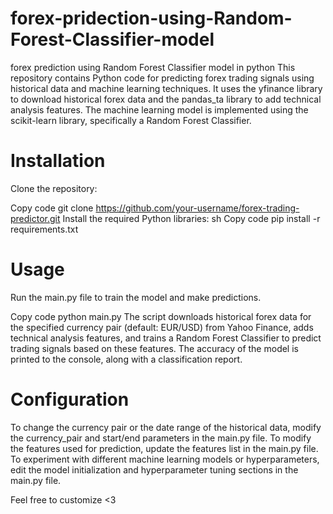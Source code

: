 # forex-pridection-using-Random-Forest-Classifier-model
forex prediction using Random Forest Classifier model in python
This repository contains Python code for predicting forex trading signals using historical data and machine learning techniques. It uses the yfinance library to download historical forex data and the pandas_ta library to add technical analysis features. The machine learning model is implemented using the scikit-learn library, specifically a Random Forest Classifier.

# Installation
Clone the repository:



Copy code
   git clone https://github.com/your-username/forex-trading-predictor.git
Install the required Python libraries:
sh
Copy code
   pip install -r requirements.txt
# Usage
Run the main.py file to train the model and make predictions.



Copy code
python main.py
The script downloads historical forex data for the specified currency pair (default: EUR/USD) from Yahoo Finance, adds technical analysis features, and trains a Random Forest Classifier to predict trading signals based on these features.
The accuracy of the model is printed to the console, along with a classification report.
# Configuration
To change the currency pair or the date range of the historical data, modify the currency_pair and start/end parameters in the main.py file.
To modify the features used for prediction, update the features list in the main.py file.
To experiment with different machine learning models or hyperparameters, edit the model initialization and hyperparameter tuning sections in the main.py file.

Feel free to customize <3
